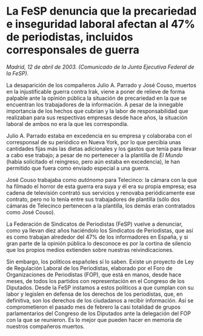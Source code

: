 # La FeSP denuncia que la precariedad e inseguridad laboral afectan al 47% de periodistas, incluidos corresponsales de guerra

*Madrid, 12 de abril de 2003. (Comunicado de la Junta Ejecutiva Federal de la FeSP).*

La desaparición de los compañeros Julio A. Parrado y José Couso, muertos en la injustificable guerra contra Irak, viene a poner de relieve de forma palpable ante la opinión pública la situación de precariedad en la que se encuentran los trabajadores de la información. A pesar de la innegable importancia de los hechos que cubrían y la labor de responsabilidad que realizaban para sus respectivas empresas desde hace años, la situación laboral de ambos no era la que les correspondía.

Julio A. Parrado estaba en excedencia en su empresa y colaboraba con el corresponsal de su periódico en Nueva York, por lo que percibía unas cantidades fijas más las dietas adicionales y los gastos que tenía para llevar a cabo ese trabajo; a pesar de no pertenecer a la plantilla de *El Mundo* (había solicitado el reingreso, pero aún estaba en excedencia), le han permitido que fuera como enviado especial a una guerra.

José Couso trabajaba como *autónomo* para Telecinco: la cámara con la que ha filmado el horror de esta guerra era suya y él era su propia empresa; esa cadena de televisión contrató sus servicios y renovaba periódicamente ese contrato, pero no lo tenía entre sus trabajadores de plantilla (sólo dos cámaras de Telecinco pertenecen a la plantilla, los demás eran contratados como José Couso).

La Federación de Sindicatos de Periodistas (FeSP) vuelve a denunciar, como ya llevan diez años haciéndolo los Sindicatos de Periodistas, que así es como trabajan alrededor del 47% de los informadores en España, y si gran parte de la opinión pública lo desconoce es por la cortina de silencio que los propios medios extienden sobre nuestras reivindicaciones.

Sin embargo, los políticos españoles sí lo saben. Existe un proyecto de Ley de Regulación Laboral de los Periodistas, elaborado por el Foro de Organizaciones de Periodistas (FOP), que está en manos, desde hace meses, de todos los partidos con representación en el Congreso de los Diputados. Desde la FeSP instamos a estos políticos a que cumplan con su labor y legislen en defensa de los derechos de los periodistas, que, en definitiva, son los derechos de los ciudadanos a recibir información. Así se comprometieron el pasado mes de febrero la casi totalidad de grupos parlamentarios del Congreso de los Diputados ante la delegación del FOP con la que se reunieron. Es lo mejor que pueden hacer en memoria de nuestros compañeros muertos.
